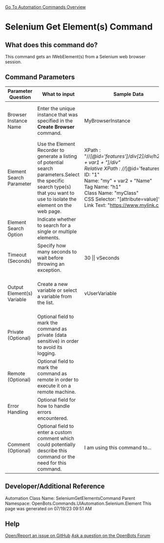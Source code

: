 <!--TITLE: Selenium Get Element(s) Command -->
<!-- SUBTITLE: a command in the UI Automation Commands\Selenium\Element group. -->
[Go To Automation Commands Overview](/automation-commands)


# Selenium Get Element(s) Command


## What does this command do?
This command gets an IWebElement(s) from a Selenium web browser session.


## Command Parameters
| Parameter Question   	| What to input  	|  Sample Data 	| Remarks  	|
| ---                    | ---               | ---           | ---       |
|Browser Instance Name|Enter the unique instance that was specified in the **Create Browser** command.|MyBrowserInstance|Failure to enter the correct instance name or failure to first call the **Create Browser** command will cause an error.|
|Element Search Parameter|Use the Element Recorder to generate a listing of potential search parameters.Select the specific search type(s) that you want to use to isolate the element on the web page.|XPath : "//*[@id='features']/div[2]/div/h2/div[" + var1 + "]/div"<br>Relative XPath : //*[@id='features']<br>ID: "1"<br>Name: "my" + var2 + "Name"<br>Tag Name: "h1"<br>Class Name: "myClass"<br>CSS Selector: "[attribute=value]"<br>Link Text: "https://www.mylink.com/"|If multiple parameters are enabled, an attempt will be made to find the element(s) that match(es) all the selected parameters.|
|Element Search Option|Indicate whether to search for a single or multiple elements.|||
|Timeout (Seconds)|Specify how many seconds to wait before throwing an exception.|30 \|\| vSeconds||
|Output Element(s) Variable|Create a new variable or select a variable from the list.|vUserVariable|New variables/arguments may be instantiated by utilizing the Ctrl+K/Ctrl+J shortcuts.|
|Private (Optional)|Optional field to mark the command as private (data sensitive) in order to avoid its logging.|||
|Remote (Optional)|Optional field to mark the command as remote in order to execute it on a remote machine.|||
|Error Handling|Optional field for how to handle errors encountered.|||
|Comment (Optional)|Optional field to enter a custom comment which could potentially describe this command or the need for this command.|I am using this command to...||


## Developer/Additional Reference
Automation Class Name: SeleniumGetElementsCommand
Parent Namespace: OpenBots.Commands.UIAutomation.Selenium.Element
This page was generated on 07/19/23 09:51 AM


## Help
[Open/Report an issue on GitHub](https://github.com/OpenBotsAI/OpenBots.Studio/issues/new)
[Ask a question on the OpenBots Forum](https://openbots.ai/forums/)
